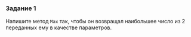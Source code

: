 ### Задание 1

Напишите метод `Max` так, чтобы он возвращал наибольшее число из 2 переданных ему в качестве параметров.